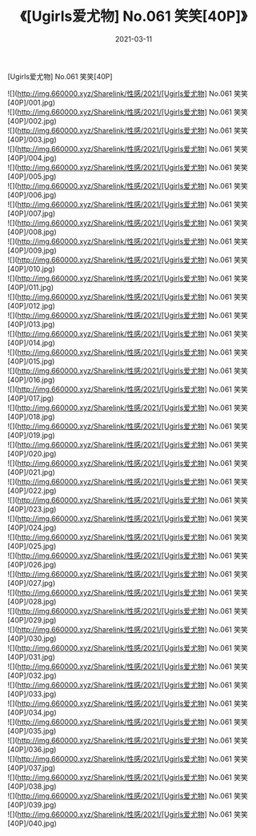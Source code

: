 ﻿---
layout: post
title:  《[Ugirls爱尤物] No.061 笑笑[40P]》
date:   2021-03-11
img: http://img.660000.xyz/Sharelink/性感/2021/[Ugirls爱尤物] No.061 笑笑[40P]/000.jpg
categories: [美女, 清纯, 唯美]
---

[Ugirls爱尤物] No.061 笑笑[40P]

  ![](http://img.660000.xyz/Sharelink/性感/2021/[Ugirls爱尤物] No.061 笑笑[40P]/001.jpg) <br> ![](http://img.660000.xyz/Sharelink/性感/2021/[Ugirls爱尤物] No.061 笑笑[40P]/002.jpg) <br> ![](http://img.660000.xyz/Sharelink/性感/2021/[Ugirls爱尤物] No.061 笑笑[40P]/003.jpg) <br> ![](http://img.660000.xyz/Sharelink/性感/2021/[Ugirls爱尤物] No.061 笑笑[40P]/004.jpg) <br> ![](http://img.660000.xyz/Sharelink/性感/2021/[Ugirls爱尤物] No.061 笑笑[40P]/005.jpg) <br> ![](http://img.660000.xyz/Sharelink/性感/2021/[Ugirls爱尤物] No.061 笑笑[40P]/006.jpg) <br> ![](http://img.660000.xyz/Sharelink/性感/2021/[Ugirls爱尤物] No.061 笑笑[40P]/007.jpg) <br> ![](http://img.660000.xyz/Sharelink/性感/2021/[Ugirls爱尤物] No.061 笑笑[40P]/008.jpg) <br> ![](http://img.660000.xyz/Sharelink/性感/2021/[Ugirls爱尤物] No.061 笑笑[40P]/009.jpg) <br> ![](http://img.660000.xyz/Sharelink/性感/2021/[Ugirls爱尤物] No.061 笑笑[40P]/010.jpg) <br> ![](http://img.660000.xyz/Sharelink/性感/2021/[Ugirls爱尤物] No.061 笑笑[40P]/011.jpg) <br> ![](http://img.660000.xyz/Sharelink/性感/2021/[Ugirls爱尤物] No.061 笑笑[40P]/012.jpg) <br> ![](http://img.660000.xyz/Sharelink/性感/2021/[Ugirls爱尤物] No.061 笑笑[40P]/013.jpg) <br> ![](http://img.660000.xyz/Sharelink/性感/2021/[Ugirls爱尤物] No.061 笑笑[40P]/014.jpg) <br> ![](http://img.660000.xyz/Sharelink/性感/2021/[Ugirls爱尤物] No.061 笑笑[40P]/015.jpg) <br> ![](http://img.660000.xyz/Sharelink/性感/2021/[Ugirls爱尤物] No.061 笑笑[40P]/016.jpg) <br> ![](http://img.660000.xyz/Sharelink/性感/2021/[Ugirls爱尤物] No.061 笑笑[40P]/017.jpg) <br> ![](http://img.660000.xyz/Sharelink/性感/2021/[Ugirls爱尤物] No.061 笑笑[40P]/018.jpg) <br> ![](http://img.660000.xyz/Sharelink/性感/2021/[Ugirls爱尤物] No.061 笑笑[40P]/019.jpg) <br> ![](http://img.660000.xyz/Sharelink/性感/2021/[Ugirls爱尤物] No.061 笑笑[40P]/020.jpg) <br> ![](http://img.660000.xyz/Sharelink/性感/2021/[Ugirls爱尤物] No.061 笑笑[40P]/021.jpg) <br> ![](http://img.660000.xyz/Sharelink/性感/2021/[Ugirls爱尤物] No.061 笑笑[40P]/022.jpg) <br> ![](http://img.660000.xyz/Sharelink/性感/2021/[Ugirls爱尤物] No.061 笑笑[40P]/023.jpg) <br> ![](http://img.660000.xyz/Sharelink/性感/2021/[Ugirls爱尤物] No.061 笑笑[40P]/024.jpg) <br> ![](http://img.660000.xyz/Sharelink/性感/2021/[Ugirls爱尤物] No.061 笑笑[40P]/025.jpg) <br> ![](http://img.660000.xyz/Sharelink/性感/2021/[Ugirls爱尤物] No.061 笑笑[40P]/026.jpg) <br> ![](http://img.660000.xyz/Sharelink/性感/2021/[Ugirls爱尤物] No.061 笑笑[40P]/027.jpg) <br> ![](http://img.660000.xyz/Sharelink/性感/2021/[Ugirls爱尤物] No.061 笑笑[40P]/028.jpg) <br> ![](http://img.660000.xyz/Sharelink/性感/2021/[Ugirls爱尤物] No.061 笑笑[40P]/029.jpg) <br> ![](http://img.660000.xyz/Sharelink/性感/2021/[Ugirls爱尤物] No.061 笑笑[40P]/030.jpg) <br> ![](http://img.660000.xyz/Sharelink/性感/2021/[Ugirls爱尤物] No.061 笑笑[40P]/031.jpg) <br> ![](http://img.660000.xyz/Sharelink/性感/2021/[Ugirls爱尤物] No.061 笑笑[40P]/032.jpg) <br> ![](http://img.660000.xyz/Sharelink/性感/2021/[Ugirls爱尤物] No.061 笑笑[40P]/033.jpg) <br> ![](http://img.660000.xyz/Sharelink/性感/2021/[Ugirls爱尤物] No.061 笑笑[40P]/034.jpg) <br> ![](http://img.660000.xyz/Sharelink/性感/2021/[Ugirls爱尤物] No.061 笑笑[40P]/035.jpg) <br> ![](http://img.660000.xyz/Sharelink/性感/2021/[Ugirls爱尤物] No.061 笑笑[40P]/036.jpg) <br> ![](http://img.660000.xyz/Sharelink/性感/2021/[Ugirls爱尤物] No.061 笑笑[40P]/037.jpg) <br> ![](http://img.660000.xyz/Sharelink/性感/2021/[Ugirls爱尤物] No.061 笑笑[40P]/038.jpg) <br> ![](http://img.660000.xyz/Sharelink/性感/2021/[Ugirls爱尤物] No.061 笑笑[40P]/039.jpg) <br> ![](http://img.660000.xyz/Sharelink/性感/2021/[Ugirls爱尤物] No.061 笑笑[40P]/040.jpg) <br>